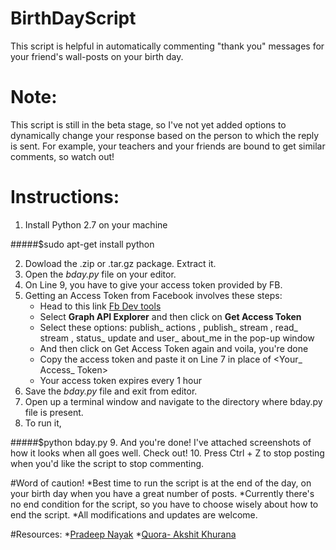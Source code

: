 BirthDayScript
==============

This script is helpful in automatically commenting "thank you" messages for your friend's wall-posts on your birth day. 
# Note:
This script is still in the beta stage, so I've not yet added options to dynamically change your response based on the person to which the reply is sent. For example, your teachers and your friends are bound to get similar comments, so watch out!

# Instructions:

1. Install Python 2.7 on your machine
	
  #####$sudo apt-get install python

2. Dowload the .zip or .tar.gz package. Extract it. 
3. Open the *bday.py* file on your editor. 
4. On Line 9, you have to give your access token provided by FB. 
5. Getting an Access Token from Facebook involves these steps:
    * Head to this link [Fb Dev tools](https://developers.facebook.com/tools/explorer)
    * Select __Graph API Explorer__ and then click on __Get Access Token__
    * Select these options: publish_ actions , publish_ stream , read_ stream , status_ update and user_ about_me in the pop-up window
    * And then click on Get Access Token again and voila, you're done
    * Copy the access token and paste it on Line 7 in place of <Your_ Access_ Token>
    * Your access token expires every 1 hour 
6. Save the *bday.py* file and exit from editor.
7. Open up a terminal window and navigate to the directory where bday.py file is present.
8. To run it,
    
  #####$python bday.py
9. And you're done! I've attached screenshots of how it looks when all goes well. Check out!
10. Press Ctrl + Z to stop posting when you'd like the script to stop commenting.

 
#Word of caution!
  *Best time to run the script is at the end of the day, on your birth day when you have a great number of posts.
  *Currently there's no end condition for the script, so you have to choose wisely about how to end the script.
  *All modifications and updates are welcome.
  
#Resources:
  *[Pradeep Nayak](http://pradeepnayak.in/technology/2012/08/13/programatically-responding-to-your-bday-wishes-on-facebook/) 
  *[Quora- Akshit Khurana](http://www.quora.com/Python-programming-language-1/What-are-the-best-Python-scripts-youve-ever-written)
